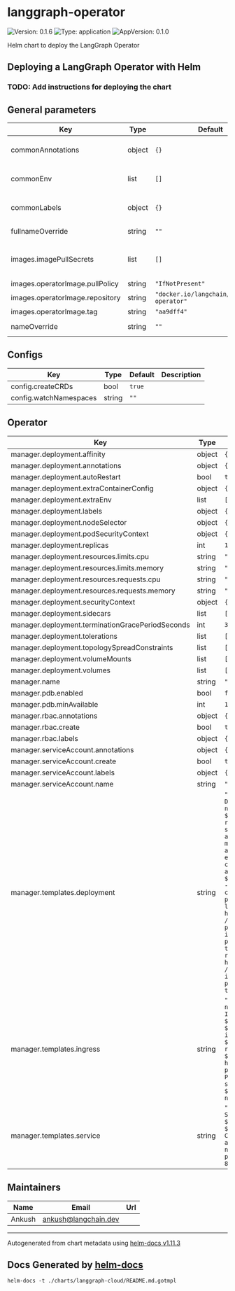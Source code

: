 # langgraph-operator

![Version: 0.1.6](https://img.shields.io/badge/Version-0.1.6-informational?style=flat-square) ![Type: application](https://img.shields.io/badge/Type-application-informational?style=flat-square) ![AppVersion: 0.1.0](https://img.shields.io/badge/AppVersion-0.1.0-informational?style=flat-square)

Helm chart to deploy the LangGraph Operator

## Deploying a LangGraph Operator with Helm

### TODO: Add instructions for deploying the chart

## General parameters

| Key | Type | Default | Description |
|-----|------|---------|-------------|
| commonAnnotations | object | `{}` | Annotations that will be applied to all resources created by the chart |
| commonEnv | list | `[]` | Common environment variables that will be applied to all deployments |
| commonLabels | object | `{}` | Labels that will be applied to all resources created by the chart |
| fullnameOverride | string | `""` | String to fully override `"langgraphOperator.fullname"` |
| images.imagePullSecrets | list | `[]` | Secrets with credentials to pull images from a private registry. Specified as name: value. |
| images.operatorImage.pullPolicy | string | `"IfNotPresent"` |  |
| images.operatorImage.repository | string | `"docker.io/langchain/langgraph-operator"` |  |
| images.operatorImage.tag | string | `"aa9dff4"` |  |
| nameOverride | string | `""` | Provide a name in place of `langgraphOperator` |

## Configs

| Key | Type | Default | Description |
|-----|------|---------|-------------|
| config.createCRDs | bool | `true` |  |
| config.watchNamespaces | string | `""` |  |

## Operator

| Key | Type | Default | Description |
|-----|------|---------|-------------|
| manager.deployment.affinity | object | `{}` |  |
| manager.deployment.annotations | object | `{}` |  |
| manager.deployment.autoRestart | bool | `true` |  |
| manager.deployment.extraContainerConfig | object | `{}` |  |
| manager.deployment.extraEnv | list | `[]` |  |
| manager.deployment.labels | object | `{}` |  |
| manager.deployment.nodeSelector | object | `{}` |  |
| manager.deployment.podSecurityContext | object | `{}` |  |
| manager.deployment.replicas | int | `1` |  |
| manager.deployment.resources.limits.cpu | string | `"2000m"` |  |
| manager.deployment.resources.limits.memory | string | `"4Gi"` |  |
| manager.deployment.resources.requests.cpu | string | `"1000m"` |  |
| manager.deployment.resources.requests.memory | string | `"2Gi"` |  |
| manager.deployment.securityContext | object | `{}` |  |
| manager.deployment.sidecars | list | `[]` |  |
| manager.deployment.terminationGracePeriodSeconds | int | `30` |  |
| manager.deployment.tolerations | list | `[]` |  |
| manager.deployment.topologySpreadConstraints | list | `[]` |  |
| manager.deployment.volumeMounts | list | `[]` |  |
| manager.deployment.volumes | list | `[]` |  |
| manager.name | string | `"manager"` |  |
| manager.pdb.enabled | bool | `false` |  |
| manager.pdb.minAvailable | int | `1` |  |
| manager.rbac.annotations | object | `{}` |  |
| manager.rbac.create | bool | `true` |  |
| manager.rbac.labels | object | `{}` |  |
| manager.serviceAccount.annotations | object | `{}` |  |
| manager.serviceAccount.create | bool | `true` |  |
| manager.serviceAccount.labels | object | `{}` |  |
| manager.serviceAccount.name | string | `""` |  |
| manager.templates.deployment | string | `"apiVersion: apps/v1\nkind: Deployment\nmetadata:\n  name: ${name}\n  namespace: ${namespace}\nspec:\n  replicas: ${replicas}\n  selector:\n    matchLabels:\n      app: ${name}\n  template:\n    metadata:\n      labels:\n        app: ${name}\n    spec:\n      enableServiceLinks: false\n      containers:\n      - name: api-server\n        image: ${image}\n        ports:\n        - name: api-server\n          containerPort: 8000\n          protocol: TCP\n        livenessProbe:\n          httpGet:\n            path: /ok?check_db=1\n            port: 8000\n          initialDelaySeconds: 90\n          periodSeconds: 5\n          timeoutSeconds: 5\n        readinessProbe:\n          httpGet:\n            path: /ok\n            port: 8000\n          initialDelaySeconds: 90\n          periodSeconds: 5\n          timeoutSeconds: 5\n"` |  |
| manager.templates.ingress | string | `"apiVersion: networking.k8s.io/v1\nkind: Ingress\nmetadata:\n  name: ${name}\n  namespace: ${namespace}\nspec:\n  ingressClassName: ${ingress.ingressClassName}\n  rules:\n  - host: ${ingress.hostname}\n    http:\n      paths:\n      - path: /\n        pathType: Prefix\n        backend:\n          service:\n            name: ${name}\n            port:\n              number: 8000\n"` |  |
| manager.templates.service | string | `"apiVersion: v1\nkind: Service\nmetadata:\n  name: ${name}\n  namespace: ${namespace}\nspec:\n  type: ClusterIP\n  selector:\n    app: ${name}\n  ports:\n  - name: api-server\n    protocol: TCP\n    port: 8000\n    targetPort: 8000\n"` |  |

## Maintainers

| Name | Email | Url |
| ---- | ------ | --- |
| Ankush | <ankush@langchain.dev> |  |

----------------------------------------------
Autogenerated from chart metadata using [helm-docs v1.11.3](https://github.com/norwoodj/helm-docs/releases/v1.11.3)
## Docs Generated by [helm-docs](https://github.com/norwoodj/helm-docs)
`helm-docs -t ./charts/langgraph-cloud/README.md.gotmpl`
